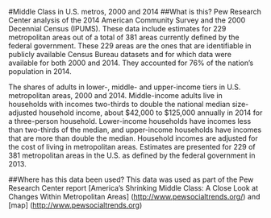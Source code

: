 
#Middle Class in U.S. metros, 2000 and 2014 
##What is this?
Pew Research Center analysis of the 2014 American Community Survey and the 2000 Decennial Census (IPUMS).  These data include estimates for 229 metropolitan areas out of a total of 381 areas currently defined by the federal government. These 229 areas are the ones that are identifiable in publicly available Census Bureau datasets and for which data were available for both 2000 and 2014. They accounted for 76% of the nation’s population in 2014.

The shares of adults in lower-, middle- and upper-income tiers in U.S. metropolitan areas, 2000 and 2014. Middle-income adults live in households with incomes two-thirds to double the national median size-adjusted household income, about $42,000 to $125,000 annually in 2014 for a three-person household. Lower-income households have incomes less than two-thirds of the median, and upper-income households have incomes that are more than double the median. Household incomes are adjusted for the cost of living in metropolitan areas. Estimates are presented for 229 of 381 metropolitan areas in the U.S. as defined by the federal government in 2013. 

##Where has this data been used?
This data was used as part of the Pew Research Center report [America’s Shrinking Middle Class: A Close Look at Changes Within Metropolitan Areas] (http://www.pewsocialtrends.org/) and [map] (http://www.pewsocialtrends.org)
